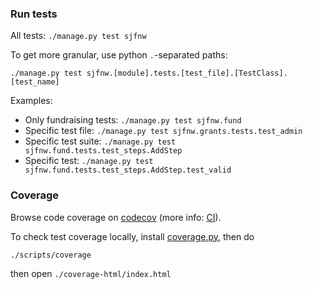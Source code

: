### Run tests

All tests: `./manage.py test sjfnw`

To get more granular, use python `.`-separated paths:

`./manage.py test sjfnw.[module].tests.[test_file].[TestClass].[test_name]`

Examples:

- Only fundraising tests: `./manage.py test sjfnw.fund`  
- Specific test file: `./manage.py test sjfnw.grants.tests.test_admin`  
- Specific test suite: `./manage.py test sjfnw.fund.tests.test_steps.AddStep`  
- Specific test: `./manage.py test sjfnw.fund.tests.test_steps.AddStep.test_valid`

### Coverage

Browse code coverage on [codecov](https://codecov.io/github/aisapatino/sjfnw) (more info: [CI](../workflow/continuous-integration.md)).

To check test coverage locally, install [coverage.py](http://nedbatchelder.com/code/coverage/), then do

`./scripts/coverage`

then open `./coverage-html/index.html`
